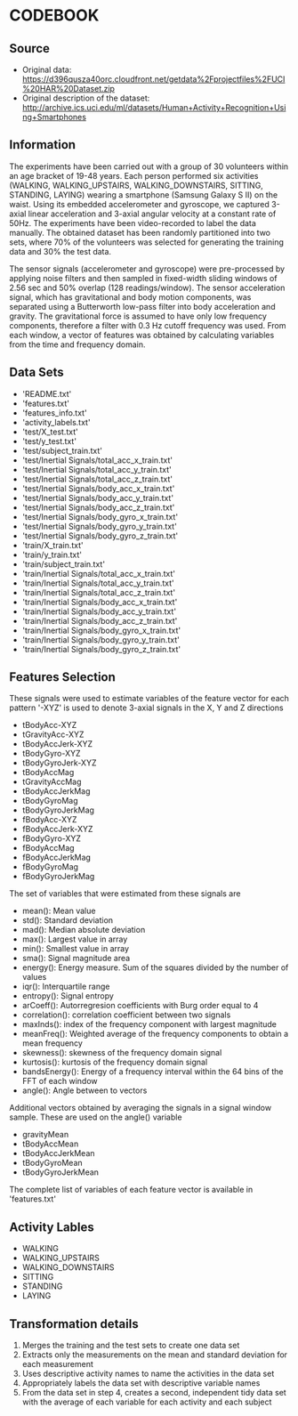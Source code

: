# CODEBOOK

## Source

* Original data: https://d396qusza40orc.cloudfront.net/getdata%2Fprojectfiles%2FUCI%20HAR%20Dataset.zip
* Original description of the dataset: http://archive.ics.uci.edu/ml/datasets/Human+Activity+Recognition+Using+Smartphones

## Information

The experiments have been carried out with a group of 30 volunteers within an age bracket of 19-48 years. Each person performed six activities (WALKING, WALKING_UPSTAIRS, WALKING_DOWNSTAIRS, SITTING, STANDING, LAYING) wearing a smartphone (Samsung Galaxy S II) on the waist. Using its embedded accelerometer and gyroscope, we captured 3-axial linear acceleration and 3-axial angular velocity at a constant rate of 50Hz. The experiments have been video-recorded to label the data manually. The obtained dataset has been randomly partitioned into two sets, where 70% of the volunteers was selected for generating the training data and 30% the test data.

The sensor signals (accelerometer and gyroscope) were pre-processed by applying noise filters and then sampled in fixed-width sliding windows of 2.56 sec and 50% overlap (128 readings/window). The sensor acceleration signal, which has gravitational and body motion components, was separated using a Butterworth low-pass filter into body acceleration and gravity. The gravitational force is assumed to have only low frequency components, therefore a filter with 0.3 Hz cutoff frequency was used. From each window, a vector of features was obtained by calculating variables from the time and frequency domain.

## Data Sets

* 'README.txt'
* 'features.txt'
* 'features_info.txt'
* 'activity_labels.txt'
* 'test/X_test.txt'
* 'test/y_test.txt'
* 'test/subject_train.txt'
* 'test/Inertial Signals/total_acc_x_train.txt'
* 'test/Inertial Signals/total_acc_y_train.txt'
* 'test/Inertial Signals/total_acc_z_train.txt'
* 'test/Inertial Signals/body_acc_x_train.txt'
* 'test/Inertial Signals/body_acc_y_train.txt'
* 'test/Inertial Signals/body_acc_z_train.txt'
* 'test/Inertial Signals/body_gyro_x_train.txt'
* 'test/Inertial Signals/body_gyro_y_train.txt'
* 'test/Inertial Signals/body_gyro_z_train.txt'
* 'train/X_train.txt'
* 'train/y_train.txt'
* 'train/subject_train.txt'
* 'train/Inertial Signals/total_acc_x_train.txt'
* 'train/Inertial Signals/total_acc_y_train.txt'
* 'train/Inertial Signals/total_acc_z_train.txt'
* 'train/Inertial Signals/body_acc_x_train.txt'
* 'train/Inertial Signals/body_acc_y_train.txt'
* 'train/Inertial Signals/body_acc_z_train.txt'
* 'train/Inertial Signals/body_gyro_x_train.txt'
* 'train/Inertial Signals/body_gyro_y_train.txt'
* 'train/Inertial Signals/body_gyro_z_train.txt'

## Features Selection

These signals were used to estimate variables of the feature vector for each pattern 
'-XYZ' is used to denote 3-axial signals in the X, Y and Z directions

* tBodyAcc-XYZ
* tGravityAcc-XYZ
* tBodyAccJerk-XYZ
* tBodyGyro-XYZ
* tBodyGyroJerk-XYZ
* tBodyAccMag
* tGravityAccMag
* tBodyAccJerkMag
* tBodyGyroMag
* tBodyGyroJerkMag
* fBodyAcc-XYZ
* fBodyAccJerk-XYZ
* fBodyGyro-XYZ
* fBodyAccMag
* fBodyAccJerkMag
* fBodyGyroMag
* fBodyGyroJerkMag

The set of variables that were estimated from these signals are

* mean(): Mean value
* std(): Standard deviation
* mad(): Median absolute deviation 
* max(): Largest value in array
* min(): Smallest value in array
* sma(): Signal magnitude area
* energy(): Energy measure. Sum of the squares divided by the number of values 
* iqr(): Interquartile range 
* entropy(): Signal entropy
* arCoeff(): Autorregresion coefficients with Burg order equal to 4
* correlation(): correlation coefficient between two signals
* maxInds(): index of the frequency component with largest magnitude
* meanFreq(): Weighted average of the frequency components to obtain a mean frequency
* skewness(): skewness of the frequency domain signal 
* kurtosis(): kurtosis of the frequency domain signal 
* bandsEnergy(): Energy of a frequency interval within the 64 bins of the FFT of each window
* angle(): Angle between to vectors

Additional vectors obtained by averaging the signals in a signal window sample. These are used on the angle() variable

* gravityMean
* tBodyAccMean
* tBodyAccJerkMean
* tBodyGyroMean
* tBodyGyroJerkMean

The complete list of variables of each feature vector is available in 'features.txt'

## Activity Lables

* WALKING
* WALKING_UPSTAIRS
* WALKING_DOWNSTAIRS
* SITTING
* STANDING
* LAYING

## Transformation details

1. Merges the training and the test sets to create one data set
2. Extracts only the measurements on the mean and standard deviation for each measurement
3. Uses descriptive activity names to name the activities in the data set
4. Appropriately labels the data set with descriptive variable names
5. From the data set in step 4, creates a second, independent tidy data set with the average of each variable for each activity and each subject


